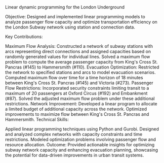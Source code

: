 Linear dynamic programming for the London Underground

Objective: Designed and implemented linear programming models to analyze passenger flow capacity and optimize transportation efficiency on the London Subway network using station and connection data.

Key Contributions:

Maximum Flow Analysis:
Constructed a network of subway stations with arcs representing direct connections and assigned capacities based on randomly generated values for individual lines.
Solved a maximum flow problem to compute the average passenger capacity from King's Cross St. Pancras (#145) to Hammersmith (#110).
Evacuation Optimization:
Restricted the network to specified stations and arcs to model evacuation scenarios.
Computed maximum flow over time for a time horizon of 18 minutes between King's Cross St. Pancras (#145) and Victoria (#273).
Passenger Flow Restrictions:
Incorporated security constraints limiting transit to a maximum of 20 passengers at Oxford Circus (#192) and Embankment (#87).
Solved the adjusted maximum flow problem under these additional restrictions.
Network Improvement:
Developed a linear program to allocate a limited budget of additional capacity across the network.
Optimized improvements to maximize flow between King's Cross St. Pancras and Hammersmith.
Technical Skills:

Applied linear programming techniques using Python and Gurobi.
Designed and analyzed complex networks with capacity constraints and time restrictions.
Modeled optimization problems involving passenger flow and resource allocation.
Outcome: Provided actionable insights for optimizing subway network capacity and enhancing evacuation planning, showcasing the potential for data-driven improvements in urban transit systems.

